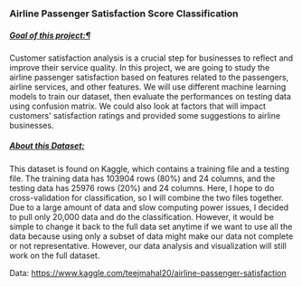 ### Airline Passenger Satisfaction Score Classification

##### <ins>Goal of this project:¶</ins>
Customer satisfaction analysis is a crucial step for businesses to reflect and improve their service quality. In this project, we are going to study the airline passenger satisfaction based on features related to the passengers, airline services, and other features. We will use different machine learning models to train our dataset, then evaluate the performances on testing data using confusion matrix. We could also look at factors that will impact customers' satisfaction ratings and provided some suggestions to airline businesses.

##### <ins>About this Dataset:</ins>
This dataset is found on Kaggle, which contains a training file and a testing file. The training data has 103904 rows (80%) and 24 columns, and the testing data has 25976 rows (20%) and 24 columns. Here, I hope to do cross-validation for classification, so I will combine the two files together. Due to a large amount of data and slow computing power issues, I decided to pull only 20,000 data and do the classification. However, it would be simple to change it back to the full data set anytime if we want to use all the data because using only a subset of data might make our data not complete or not representative. However, our data analysis and visualization will still work on the full dataset.

Data: https://www.kaggle.com/teejmahal20/airline-passenger-satisfaction
